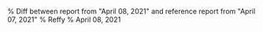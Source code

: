 % Diff between report from "April 08, 2021" and reference report from "April 07, 2021"
% Reffy
% April 08, 2021

